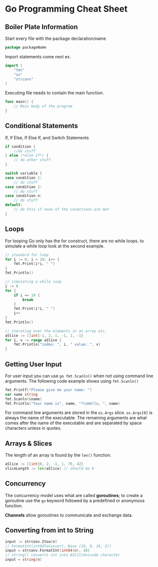 # Go Programming Cheat Sheet

## Boiler Plate Information

Start every file with the package declaration/name

```go
package packageName
```

Import statements come next ex.

```go
import (
    "fmt"
    "os"
    "strconv"
)
```

Executing file needs to contain the main function.

```go
func main() {
    // Main body of the program
}
```

## Conditional Statements

If, If Else, If Else If, and Switch Statements

```go
if condition {
    //do stuff
} else /*else if*/ {
    // do other stuff
}

switch variable {
case condition 1:
    // do stuff
case condition 2:
    // do stuff
case condition n:
    // do stuff
default:
    // do this if none of the conditions are met
}
```

## Loops

For looping Go only has the for construct, there are no while loops. to simulate a while loop look at the second example.

```go
// standard for loop
for i := 0; i < 10; i++ {
    fmt.Print(i*i, " ")
}
fmt.Println()

// simulating a while loop
i := 0
for {
    if i == 10 {
        break
    }
    fmt.Print(i*i, " ")
    i++
}
fmt.Println()

// iterating over the elements in an array etc.
aSlice := []int{-1, 2, 1, -1, 2, -1}
for i, v := range aSlice {
    fmt.Println("index: ", i, " value: ", v)
}
```

## Getting User Input

For user input you can use ```go fmt.Scanln()``` when not using command line arguments. The following code example shows using ```fmt.Scanln()```

```go
fmt.Printf("Please give me your name: ")
var name string
fmt.Scanln(&name)
fmt.Println("Your name is", name, "?\nHello, ", name)
```

For command line arguments are stored in the  ```os.Args``` slice. ```os.Args[0]``` is always the name of the executable. The remaining arguments are what comes after the name of the executable and are separated by space characters unless in quotes.

## Arrays & Slices

The length of an array is found by the ```len()``` function.

```go
aSlice := []int{0, 2, -1, 1, 76, 42}
sliceLength := len(aSlice) // should be 6
```

## Concurrency

The concurrency model uses what are called **goroutines**; to create a goroutine use the ```go``` keyword followed by a predefined or anonymous function.

**Channels** allow goroutines to communicate and exchange data.

## Converting from int to String

```go
input := strconv.Itoa(n)
// FormatInt(int64ToConvert, Base (10, 8, 16, 2))
input = strconv.FormatInt(int64(n), 10)
// string() converts int into ASCII/Unicode character
input = string(n)
```
